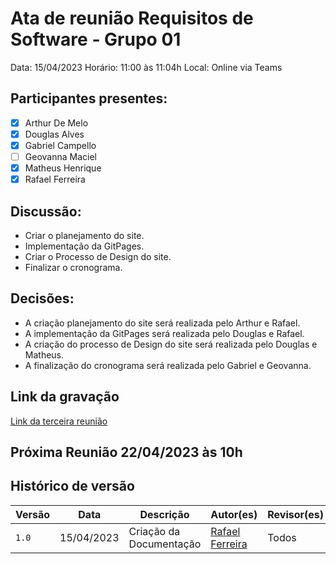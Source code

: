 # Ata de reunião Requisitos de Software - Grupo 01

Data: 15/04/2023
Horário: 11:00 às 11:04h
Local: Online via Teams

## Participantes presentes:

- [x] Arthur De Melo
- [x] Douglas Alves
- [x] Gabriel Campello
- [ ] Geovanna Maciel
- [x] Matheus Henrique
- [x] Rafael Ferreira

## Discussão:

- Criar o planejamento do site.
- Implementação da GitPages.
- Criar o Processo de Design do site.
- Finalizar o cronograma.

## Decisões:

- A criação planejamento do site será realizada pelo Arthur e Rafael.
- A implementação da GitPages será realizada pelo Douglas e Rafael.
- A criação do processo de Design do site será realizada pelo Douglas e Matheus.
- A finalização do cronograma será realizada pelo Gabriel e Geovanna.

## Link da gravação

[Link da terceira reunião](https://unbbr.sharepoint.com/:v:/s/REQeIHC-Grupo1/EZaZhvvBvp9BhRX3gwVg2swBFj_vrSZyyEWch3M99lYIXg?e=eeW8jp)

## Próxima Reunião 22/04/2023 às 10h

## Histórico de versão

| Versão  | Data | Descrição | Autor(es) | Revisor(es) |
| -------- | ------ | ------ | ---------- | ---------- |
| `1.0` | 15/04/2023 | Criação da Documentação | [Rafael Ferreira](https://github.com/RafaelCLG0) |    Todos    |
